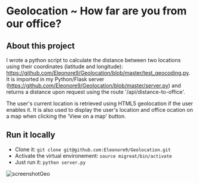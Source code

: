 Geolocation ~ How far are you from our office?
============================

About this project
------------------

I wrote a python script to calculate the distance between two locations using their coordinates (latitude and longitude): <https://github.com/Eleonore9/Geolocation/blob/master/test_geocoding.py>.
It is imported in my Python/Flask server (<https://github.com/Eleonore9/Geolocation/blob/master/server.py>) and returns a distance upon request using the route '/api/distance-to-office'.

The user's current location is retrieved using HTML5 geolocation if the user enables it.
It is also used to display the user's location and office ocation on a map when clicking the 'View on a map' button.

Run it locally
--------------

* Clone it: `git clone git@github.com:Eleonore9/Geolocation.git`
* Activate the virtual environement: `source migreat/bin/activate`
* Just run it: `python server.py`

![screenshotGeo](https://raw.github.com/Eleonore9/Geolocation/master/static/img/Migreat.png)
